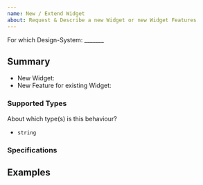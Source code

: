 ```yaml
---
name: New / Extend Widget
about: Request & Describe a new Widget or new Widget Features
---
```


<!--
    Add a summary in the title above

    - Please search for duplicates in:
        - [issues](https://github.com/ui-schema/ui-schema/issues)
        - [widget list](https://ui-schema.bemit.codes/docs/overview#widget-list)

    Selected checkbox is [X]

    - DS-Material / Material-UI **MUI**
    - DS-Bootstrap **BTS**
-->

For which Design-System: _______

<!-- add the abbreviation in the title please! -->

## Summary

- New Widget:
- New Feature for existing Widget:

### Supported Types

About which type(s) is this behaviour?

- `string`

### Specifications

<!--
    - Describe on which specifications it is based
    - Docs UI-Schema: https://ui-schema.bemit.codes/docs/schema
    - Docs JSON-Schema: https://json-schema.org/understanding-json-schema/reference/type.html
-->

## Examples

<!--
    - Provide wireframes, screenshots, schema-examples of the needed behavior.
    - Help us to know more about the use-case and intention, rather then only describing a solution.
-->
